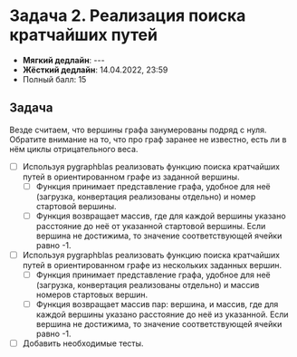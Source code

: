 # Задача 2. Реализация поиска кратчайших путей

* **Мягкий дедлайн**: ---
* **Жёсткий дедлайн**: 14.04.2022, 23:59
* Полный балл: 15

## Задача

Везде считаем, что вершины графа занумерованы подряд с нуля.
Обратите внимание на то, что про граф заранее не известно, есть ли в нём циклы отрицательного веса.

- [ ] Используя pygraphblas реализовать функцию поиска кратчайших путей в ориентированном графе из заданной вершины.
  - [ ] Функция принимает представление графа, удобное для неё (загрузка, конвертация реализованы отдельно) и номер стартовой вершины.
  - [ ] Функция возвращает массив, где для каждой вершины указано расстояние до неё от указанной стартовой вершины. Если вершина не достижима, то значение соответствующей ячейки равно -1.
- [ ] Используя pygraphblas реализовать функцию поиска кратчайших путей в ориентированном графе из нескольких заданных вершин.
  - [ ] Функция принимает представление графа, удобное для неё (загрузка, конвертация реализованы отдельно) и массив номеров стартовых вершин.
  - [ ] Функция возвращает массив пар: вершина, и массив, где для каждой вершины указано расстояние до неё из указанной. Если вершина не достижима, то значение соответствующей ячейки равно -1.
- [ ] Добавить необходимые тесты.
